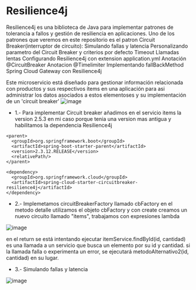 # Resilience4j 
Resilience4j es una biblioteca de Java para implementar patrones de tolerancia a fallos y gestión de resiliencia en aplicaciones.
Uno de los patrones que veremos en este repositorio es el patron Circuit Breaker(interruptor de circuito):
Simulando fallas y latencia 
Personalizando parametro del Circuit Breaker y criterios por defecto
Timeout
Llamadas lentas
Configurando Resilience4j con extension application.yml
Anotación @CircuitBreaker
Anotacion @Timelimiter
Implementando fallBackMethod 
Spring Cloud Gateway con Resilience4j


Este microservicio está diseñado para gestionar información relacionada con productos y sus respectivos ítems en una aplicación para asi administrar los datos asociados a estos elementoses y su implementación de un 'circuit breaker'
![image](https://github.com/joanvasquez21/microservices-producto-items-circuitbreaker/assets/70104624/231c2d25-9372-4f01-9eab-f966b6cdfcfb)

- 1.- Para implementar Circuit breaker añadimos en el servicio items la version 2.5.3 en mi caso porque tenia una version mas antigua y habilitamos la dependencia Resilience4j
```
<parent>
  <groupId>org.springframework.boot</groupId>
  <artifactId>spring-boot-starter-parent</artifactId>
  <version>2.3.12.RELEASE</version>
  <relativePath/> 
</parent>

<dependency> 
  <groupId>org.springframework.cloud</groupId> 
  <artifactId>spring-cloud-starter-circuitbreaker-resilience4j</artifactId> 
</dependency>
```
- 2.- Implemetamos circuitBreakerFactory llamado cbFactory en el metodo detalle utilizamos el objeto cbFactory y con create creamos un nuevo circuito llamado "items", trabajamos con expresiones lambda 

![image](https://github.com/joanvasquez21/microservices-producto-items-circuitbreaker/assets/70104624/5a76e716-43d7-4a9e-8d40-7a331919ee6e)

 en el return se está intentando ejecutar itemService.findById(id, cantidad) es una llamada a un servicio que busca un elemento por su id y cantidad.
 si la llamada falla o experimenta un error, se ejecutará metodoAlternativo2(id, cantidad) en su lugar.
- 3.- Simulando fallas y latencia 

![image](https://github.com/joanvasquez21/microservices-producto-items-circuitbreaker/assets/70104624/c44ea85f-05ad-44a8-b93a-3870511a2a44)

